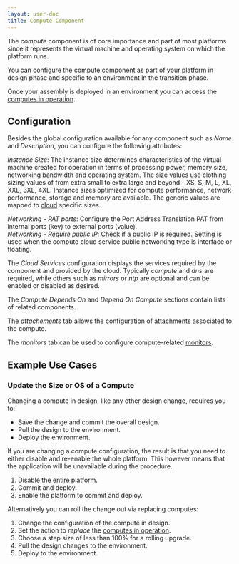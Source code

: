 ```yaml
---
layout: user-doc
title: Compute Component
---
```


The _compute_ component is of core importance and part of most platforms since it
represents the virtual machine and operating system on which the platform runs.

You can configure the compute component as part of your platform in design phase and specific to an environment in the
transition phase.

Once your assembly is deployed in an environment you can access the [computes in operation](../operation/compute.html).

## Configuration

Besides the global configuration available for any component such as _Name_ and _Description_, you can configure the
following attributes:

_Instance Size_: The instance size determines characteristics of the virtual machine created for operation in terms of
processing power, memory size, networking bandwidth and operating system. The size values use clothing sizing values 
of from extra small to extra large and beyond - XS, S, M, L, XL, XXL, 3XL, 4XL. Instance sizes optimized for compute
performance, network performance, storage and memory are available. The generic values are mapped to 
[cloud](../account/clouds.html) specific sizes.

_Networking - PAT ports_: Configure the Port Address Translation PAT from internal ports (key) to external ports
(value). <br/>
_Networking - Require public IP_: Check if a public IP is required. Setting is used when the compute cloud service
public networking type is interface or floating.<br/>

The _Cloud Services_ configuration displays the services required by the component and provided by the cloud. Typically
_compute_ and _dns_ are required, while others such as _mirrors_ or _ntp_ are optional and can be enabled or disabled
as desired.

The _Compute Depends On_ and _Depend On Compute_ sections contain lists of related components.

The _attachements_ tab allows the configuration of [attachments](./attachments.html) associated to the compute.

The _monitors_ tab can be used to configure compute-related [monitors](../operation/monitors.html).


## Example Use Cases

### Update the Size or OS of a Compute

Changing a compute in design, like any other design change, requires you to:

- Save the change and commit the overall design.
- Pull the design to the environment.
- Deploy the environment.

If you are changing a compute configuration, the result is that you need to either disable and re-enable the whole 
platform. This however means that the application will be unavailable during the procedure.

1. Disable the entire platform.
2. Commit and deploy.
3. Enable the platform to commit and deploy.

Alternatively you can roll the change out via replacing computes:

1. Change the configuration of the compute in design.
2. Set the action to  _replace_ the [computes in operation](../operation/compute.html).
3. Choose a step size of less than 100% for a rolling upgrade.
4. Pull the design changes to the environment.
5. Deploy to the environment.